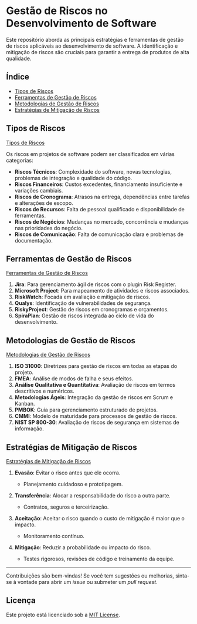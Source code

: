 # Gestão de Riscos no Desenvolvimento de Software

Este repositório aborda as principais estratégias e ferramentas de gestão de riscos aplicáveis ao desenvolvimento de software. A identificação e mitigação de riscos são cruciais para garantir a entrega de produtos de alta qualidade.

## Índice

- [Tipos de Riscos](https://github.com/altemily/gestao_projetos_riscos/blob/main/tipos_de_riscos_projetos_softwares1.md)
- [Ferramentas de Gestão de Riscos](https://github.com/altemily/gestao_projetos_riscos/blob/main/ferramentas.md)
- [Metodologias de Gestão de Riscos](https://github.com/altemily/gestao_projetos_riscos/blob/main/tecnica_idenficacao_risco.md)
- [Estratégias de Mitigação de Riscos](https://github.com/altemily/gestao_projetos_riscos/blob/main/estrategia_mitigacao.md)

## Tipos de Riscos
[Tipos de Riscos](https://github.com/altemily/gestao_projetos_riscos/blob/main/tipos_de_riscos_projetos_softwares1.md)

Os riscos em projetos de software podem ser classificados em várias categorias:

- **Riscos Técnicos**: Complexidade do software, novas tecnologias, problemas de integração e qualidade do código.
- **Riscos Financeiros**: Custos excedentes, financiamento insuficiente e variações cambiais.
- **Riscos de Cronograma**: Atrasos na entrega, dependências entre tarefas e alterações de escopo.
- **Riscos de Recursos**: Falta de pessoal qualificado e disponibilidade de ferramentas.
- **Riscos de Negócios**: Mudanças no mercado, concorrência e mudanças nas prioridades do negócio.
- **Riscos de Comunicação**: Falta de comunicação clara e problemas de documentação.

## Ferramentas de Gestão de Riscos
[Ferramentas de Gestão de Riscos](https://github.com/altemily/gestao_projetos_riscos/blob/main/ferramentas.md)
1. **Jira**: Para gerenciamento ágil de riscos com o plugin Risk Register.
2. **Microsoft Project**: Para mapeamento de atividades e riscos associados.
3. **RiskWatch**: Focada em avaliação e mitigação de riscos.
4. **Qualys**: Identificação de vulnerabilidades de segurança.
5. **RiskyProject**: Gestão de riscos em cronogramas e orçamentos.
6. **SpiraPlan**: Gestão de riscos integrada ao ciclo de vida do desenvolvimento.

## Metodologias de Gestão de Riscos
[Metodologias de Gestão de Riscos](https://github.com/altemily/gestao_projetos_riscos/blob/main/tecnica_idenficacao_risco.md)
1. **ISO 31000**: Diretrizes para gestão de riscos em todas as etapas do projeto.
2. **FMEA**: Análise de modos de falha e seus efeitos.
3. **Análise Qualitativa e Quantitativa**: Avaliação de riscos em termos descritivos e numéricos.
4. **Metodologias Ágeis**: Integração da gestão de riscos em Scrum e Kanban.
5. **PMBOK**: Guia para gerenciamento estruturado de projetos.
6. **CMMI**: Modelo de maturidade para processos de gestão de riscos.
7. **NIST SP 800-30**: Avaliação de riscos de segurança em sistemas de informação.

## Estratégias de Mitigação de Riscos
[Estratégias de Mitigação de Riscos](https://github.com/altemily/gestao_projetos_riscos/blob/main/estrategia_mitigacao.md)

1. **Evasão**: Evitar o risco antes que ele ocorra.
   - Planejamento cuidadoso e prototipagem.

2. **Transferência**: Alocar a responsabilidade do risco a outra parte.
   - Contratos, seguros e terceirização.

3. **Aceitação**: Aceitar o risco quando o custo de mitigação é maior que o impacto.
   - Monitoramento contínuo.

4. **Mitigação**: Reduzir a probabilidade ou impacto do risco.
   - Testes rigorosos, revisões de código e treinamento da equipe.

---

Contribuições são bem-vindas! Se você tem sugestões ou melhorias, sinta-se à vontade para abrir um *issue* ou submeter um *pull request*.

## Licença

Este projeto está licenciado sob a [MIT License](LICENSE).

